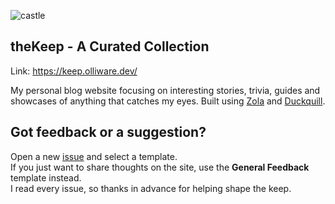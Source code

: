 ![castle](https://github.com/user-attachments/assets/15d0d062-a25c-4d02-a7dd-82fb6c9951c2)

## theKeep - A Curated Collection

Link: https://keep.olliware.dev/

My personal blog website focusing on interesting stories, trivia, guides and showcases of anything that catches my eyes.
Built using [Zola](https://www.getzola.org/) and [Duckquill](https://www.getzola.org/themes/duckquill/).

## Got feedback or a suggestion?

Open a new [issue](https://github.com/OlliWare/theKeep/issues) and select a template.  
If you just want to share thoughts on the site, use the **General Feedback** template instead.  
I read every issue, so thanks in advance for helping shape the keep.
